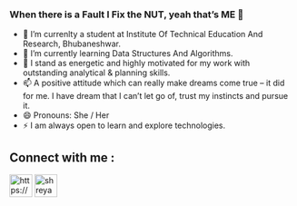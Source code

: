 ### When there is a Fault I Fix the NUT, yeah that’s ME 👋

- 🔭 I’m currenlty a student at Institute Of Technical Education And Research, Bhubaneshwar.
- 🌱 I’m currently learning Data Structures And Algorithms.
- 💬 I stand as energetic and highly motivated for my work with outstanding analytical & planning skills.
- 📫 A positive attitude which can really make dreams come true – it did for me. I have dream that I can’t let go of, trust my instincts and pursue it. 
- 😄 Pronouns: She / Her
- ⚡ I am always open to learn and explore technologies. 

## Connect with me :

<p align="left">
<a href=https://www.instagram.com/_shreya_singh_47/ target="blank"><img align="center" src=https://cdn.jsdelivr.net/npm/simple-icons@3.0.1/icons/linkedin.svg alt="https://www.instagram.com/in/shreya_singh/" height="40" width="40" /></a>
<a href=https://www.linkedin.com/in/shreya-singh-a61a781a5 target="blank"><img align="center" src=https://cdn.jsdelivr.net/npm/simple-icons@3.0.1/icons/linkedin.svg alt="shreya" height="40" width="40" /></a>
</p>


